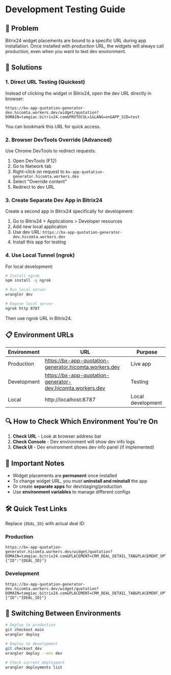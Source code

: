 # Development Testing Guide

## 🎯 Problem
Bitrix24 widget placements are bound to a specific URL during app installation. Once installed with production URL, the widgets will always call production, even when you want to test dev environment.

## 🚀 Solutions

### 1. Direct URL Testing (Quickest)
Instead of clicking the widget in Bitrix24, open the dev URL directly in browser:

```
https://bx-app-quotation-generator-dev.hicomta.workers.dev/widget/quotation?DOMAIN=tamgiac.bitrix24.com&PROTOCOL=1&LANG=en&APP_SID=test
```

You can bookmark this URL for quick access.

### 2. Browser DevTools Override (Advanced)
Use Chrome DevTools to redirect requests:

1. Open DevTools (F12)
2. Go to Network tab
3. Right-click on request to `bx-app-quotation-generator.hicomta.workers.dev`
4. Select "Override content" 
5. Redirect to dev URL

### 3. Create Separate Dev App in Bitrix24
Create a second app in Bitrix24 specifically for development:

1. Go to Bitrix24 > Applications > Developer resources
2. Add new local application
3. Use dev URL: `https://bx-app-quotation-generator-dev.hicomta.workers.dev`
4. Install this app for testing

### 4. Use Local Tunnel (ngrok)
For local development:

```bash
# Install ngrok
npm install -g ngrok

# Run local server
wrangler dev

# Expose local server
ngrok http 8787
```

Then use ngrok URL in Bitrix24.

## 📋 Environment URLs

| Environment | URL | Purpose |
|------------|-----|---------|
| Production | https://bx-app-quotation-generator.hicomta.workers.dev | Live app |
| Development | https://bx-app-quotation-generator-dev.hicomta.workers.dev | Testing |
| Local | http://localhost:8787 | Local development |

## 🔍 How to Check Which Environment You're On

1. **Check URL** - Look at browser address bar
2. **Check Console** - Dev environment will show dev info logs
3. **Check UI** - Dev environment shows dev info panel (if implemented)

## 🚨 Important Notes

- Widget placements are **permanent** once installed
- To change widget URL, you must **uninstall and reinstall** the app
- Or create **separate apps** for dev/staging/production
- Use **environment variables** to manage different configs

## 🛠 Quick Test Links

Replace `{DEAL_ID}` with actual deal ID:

### Production
```
https://bx-app-quotation-generator.hicomta.workers.dev/widget/quotation?DOMAIN=tamgiac.bitrix24.com&PLACEMENT=CRM_DEAL_DETAIL_TAB&PLACEMENT_OPTIONS={"ID":"{DEAL_ID}"}
```

### Development  
```
https://bx-app-quotation-generator-dev.hicomta.workers.dev/widget/quotation?DOMAIN=tamgiac.bitrix24.com&PLACEMENT=CRM_DEAL_DETAIL_TAB&PLACEMENT_OPTIONS={"ID":"{DEAL_ID}"}
```

## 🔄 Switching Between Environments

```bash
# Deploy to production
git checkout main
wrangler deploy

# Deploy to development
git checkout dev
wrangler deploy --env dev

# Check current deployment
wrangler deployments list
```